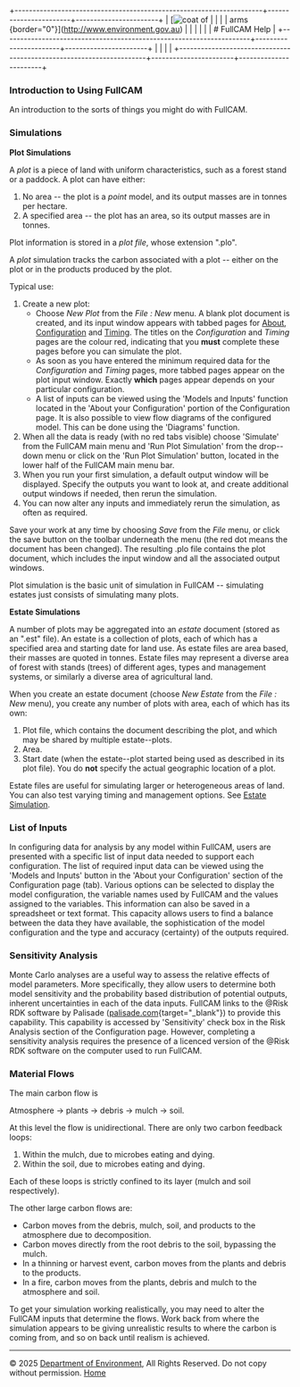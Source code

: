 +---------------------------------------------------------------------+-----------------------+-----------------------+
| [![coat of                                                          |                       | [](index.htm)         |
| arms](imgs/coa_env.png){border="0"}](http://www.environment.gov.au) |                       |                       |
|                                                                     |                       | # FullCAM Help        |
+---------------------------------------------------------------------+-----------------------+-----------------------+
|                                                                     |                       |                       |
+---------------------------------------------------------------------+-----------------------+-----------------------+

### Introduction to Using FullCAM

An introduction to the sorts of things you might do with FullCAM.

### Simulations

**Plot Simulations**

A *plot* is a piece of land with uniform characteristics, such as a
forest stand or a paddock. A plot can have either:

1.  No area -- the plot is a *point* model, and its output masses are in
    tonnes per hectare.
2.  A specified area -- the plot has an area, so its output masses are
    in tonnes.

Plot information is stored in a *plot file*, whose extension ".plo".

A *plot* simulation tracks the carbon associated with a plot -- either
on the plot or in the products produced by the plot.

Typical use:

1.  Create a new plot:
    - Choose *New Plot* from the *File : New* menu. A blank plot
      document is created, and its input window appears with tabbed
      pages for [About](11_About.htm),
      [Configuration](150_Configuration.htm) and
      [Timing](199_Timing.htm). The titles on the *Configuration* and
      *Timing* pages are the colour red, indicating that you **must**
      complete these pages before you can simulate the plot.
    - As soon as you have entered the minimum required data for the
      *Configuration* and *Timing* pages, more tabbed pages appear on
      the plot input window. Exactly **which** pages appear depends on
      your particular configuration.
    - A list of inputs can be viewed using the 'Models and Inputs'
      function located in the 'About your Configuration' portion of the
      Configuration page. It is also possible to view flow diagrams of
      the configured model. This can be done using the 'Diagrams'
      function.
2.  When all the data is ready (with no red tabs visible) choose
    'Simulate' from the FullCAM main menu and 'Run Plot Simulation' from
    the drop--down menu or click on the 'Run Plot Simulation' button,
    located in the lower half of the FullCAM main menu bar.
3.  When you run your first simulation, a default output window will be
    displayed. Specify the outputs you want to look at, and create
    additional output windows if needed, then rerun the simulation.
4.  You can now alter any inputs and immediately rerun the simulation,
    as often as required.

Save your work at any time by choosing *Save* from the *File* menu, or
click the save button on the toolbar underneath the menu (the red dot
means the document has been changed). The resulting .plo file contains
the plot document, which includes the input window and all the
associated output windows.

Plot simulation is the basic unit of simulation in FullCAM -- simulating
estates just consists of simulating many plots.

**Estate Simulations**

A number of plots may be aggregated into an *estate* document (stored as
an ".est" file). An estate is a collection of plots, each of which has a
specified area and starting date for land use. As estate files are area
based, their masses are quoted in tonnes. Estate files may represent a
diverse area of forest with stands (trees) of different ages, types and
management systems, or similarly a diverse area of agricultural land.

When you create an estate document (choose *New Estate* from the *File :
New* menu), you create any number of plots with area, each of which has
its own:

1.  Plot file, which contains the document describing the plot, and
    which may be shared by multiple estate--plots.
2.  Area.
3.  Start date (when the estate--plot started being used as described in
    its plot file). You do **not** specify the actual geographic
    location of a plot.

Estate files are useful for simulating larger or heterogeneous areas of
land. You can also test varying timing and management options. See
[Estate Simulation](72_Estate%20Simulation.htm).

### List of Inputs

In configuring data for analysis by any model within FullCAM, users are
presented with a specific list of input data needed to support each
configuration. The list of required input data can be viewed using the
'Models and Inputs' button in the 'About your Configuration' section of
the Configuration page (tab). Various options can be selected to display
the model configuration, the variable names used by FullCAM and the
values assigned to the variables. This information can also be saved in
a spreadsheet or text format. This capacity allows users to find a
balance between the data they have available, the sophistication of the
model configuration and the type and accuracy (certainty) of the outputs
required.

### Sensitivity Analysis

Monte Carlo analyses are a useful way to assess the relative effects of
model parameters. More specifically, they allow users to determine both
model sensitivity and the probability based distribution of potential
outputs, inherent uncertainties in each of the data inputs. FullCAM
links to the \@Risk RDK software by Palisade
([palisade.com](http://www.palisade.com){target="_blank"}) to provide
this capability. This capability is accessed by 'Sensitivity' check box
in the Risk Analysis section of the Configuration page. However,
completing a sensitivity analysis requires the presence of a licenced
version of the \@Risk RDK software on the computer used to run FullCAM.

### Material Flows

The main carbon flow is

Atmosphere → plants → debris → mulch → soil.

At this level the flow is unidirectional. There are only two carbon
feedback loops:

1.  Within the mulch, due to microbes eating and dying.
2.  Within the soil, due to microbes eating and dying.

Each of these loops is strictly confined to its layer (mulch and soil
respectively).

The other large carbon flows are:

- Carbon moves from the debris, mulch, soil, and products to the
  atmosphere due to decomposition.
- Carbon moves directly from the root debris to the soil, bypassing the
  mulch.
- In a thinning or harvest event, carbon moves from the plants and
  debris to the products.
- In a fire, carbon moves from the plants, debris and mulch to the
  atmosphere and soil.

To get your simulation working realistically, you may need to alter the
FullCAM inputs that determine the flows. Work back from where the
simulation appears to be giving unrealistic results to where the carbon
is coming from, and so on back until realism is achieved.

------------------------------------------------------------------------

© 2025 [Department of
Environment](http://www.environment.gov.au "Department of Environment"),
All Rights Reserved. Do not copy without permission.
[Home](index.htm "help index")
